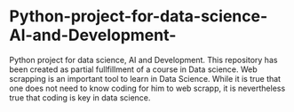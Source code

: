 # Python-project-for-data-science-AI-and-Development-
Python project for data science, AI and Development.
This repository has been created as partial fullfillment of a course in Data science.
Web scrapping is an important tool to learn in Data Science.
While it is true that one does not need to know coding for him to web scrapp, it is nevertheless true that coding is key in data science.
